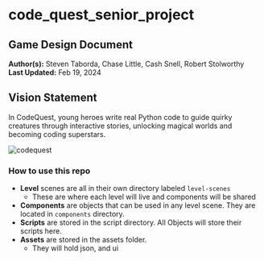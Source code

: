 # code_quest_senior_project

## Game Design Document

**Author(s):** Steven Taborda, Chase Little, Cash Snell, Robert Stolworthy  
**Last Updated:** Feb 19, 2024  

## Vision Statement
In CodeQuest, young heroes write real Python code to guide quirky creatures through interactive stories, unlocking magical worlds and becoming coding superstars.

![codequest](https://github.com/Chasap85/code_quest_senior_project/assets/58441608/6907e75d-891d-4bb1-9d46-cfc8c7288b02)

### **How to use this repo**
* **Level** scenes are all in their own directory labeled `level-scenes`
   * These are where each level will live and components will be shared
* **Components** are objects that can be used in any level scene. They are located in `components` directory.
* **Scripts** are stored in the script directory. All Objects will store their scripts here.
* **Assets** are stored in the assets folder.
  * They will hold json, and ui
